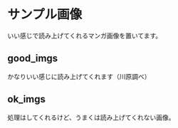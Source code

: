 # サンプル画像
いい感じで読み上げてくれるマンガ画像を置いてます。

## good_imgs
かなりいい感じに読み上げてくれます（川原調べ）

## ok_imgs
処理はしてくれるけど、うまくは読み上げてくれない画像。
